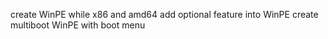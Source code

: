 create WinPE while x86 and amd64
add optional feature into WinPE
create multiboot WinPE with boot menu
